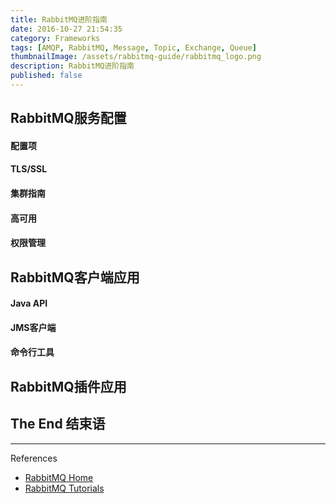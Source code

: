 ```yaml
---
title: RabbitMQ进阶指南
date: 2016-10-27 21:54:35
category: Frameworks
tags: [AMQP, RabbitMQ, Message, Topic, Exchange, Queue]
thumbnailImage: /assets/rabbitmq-guide/rabbitmq_logo.png
description: RabbitMQ进阶指南
published: false
---
```


## RabbitMQ服务配置
#### 配置项

#### TLS/SSL

#### 集群指南

#### 高可用

#### 权限管理


## RabbitMQ客户端应用
#### Java API

#### JMS客户端

#### 命令行工具


## RabbitMQ插件应用


## The End 结束语


----
References

* [RabbitMQ Home](http://www.rabbitmq.com/)
* [RabbitMQ Tutorials](http://www.rabbitmq.com/getstarted.html)
